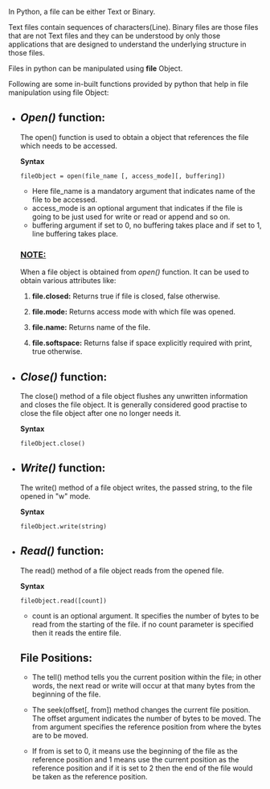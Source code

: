In Python, a file can be either Text or Binary.

Text files contain sequences of characters(Line). Binary files are those files that are not Text files and they can be understood by only those applications that are designed to understand the underlying structure in those files.

Files in python can be manipulated using <b>file</b> Object. 

Following are some in-built functions provided by python that help in file manipulation using file Object:
<ul>
  <li><h2><i>Open()</i> function:</h2>
    
  The open() function is used to obtain a object that references the file which needs to be accessed.
    
  <b>Syntax</b>
  
  ```fileObject = open(file_name [, access_mode][, buffering]) ```
  
  - Here file_name is a mandatory argument that indicates name of the file to be accessed.
  - access_mode is an optional argument that indicates if the file is going to be just used for write or read or append and so on.
  - buffering argument if set to 0, no buffering takes place and if set to 1, line buffering takes place.
  
<h3><b><u>NOTE:</u></b></h3>
When a file object is obtained from <i>open()</i> function. It can be used to obtain various attributes like:

  1)  <b>file.closed:</b>  Returns true if file is closed, false otherwise.
  
  2) 	<b>file.mode:</b>      Returns access mode with which file was opened.
  
  3)  <b>file.name:</b>      Returns name of the file.
  
  4)	<b>file.softspace:</b> Returns false if space explicitly required with print, true otherwise.
  </li>
  
  <li><h2><i>Close()</i> function:</h2>
  
  The close() method of a file object flushes any unwritten information and closes the file object. It is generally considered good practise to close the file object after one no longer needs it.
  
  <b>Syntax</b>
  
  ```fileObject.close()```
  
  <li><h2><i>Write()</i> function:</h2>
  
  The write() method of a file object writes, the passed string, to the file opened in "w" mode.
  
  <b>Syntax</b>
  
  ```fileObject.write(string)```
  
  <li><h2><i>Read()</i> function:</h2>
  
  The read() method of a file object reads from the opened file.
  
  <b>Syntax</b>
  
  ```fileObject.read([count])```
  
  - count is an optional argument. It specifies the number of bytes to be read from the starting of the file. if no count parameter is specified then it reads the entire file.
  
  
<h2>File Positions:</h2>

- The tell() method tells you the current position within the file; in other words, the next read or write will occur at that many bytes from the beginning of the file.

- The seek(offset[, from]) method changes the current file position. The offset argument indicates the number of bytes to be moved. The from argument specifies the reference position from where the bytes are to be moved.

- If from is set to 0, it means use the beginning of the file as the reference position and 1 means use the current position as the reference position and if it is set to 2 then the end of the file would be taken as the reference position.
   
  
  
